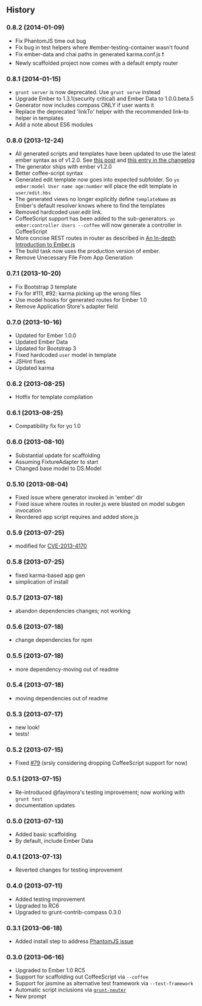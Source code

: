 ## History


### 0.8.2 (2014-01-09)
 * Fix PhantomJS time out bug
 * Fix bug in test helpers where #ember-testing-container wasn't found
 * Fix ember-data and chai paths in generated karma.conf.js :heavy_exclamation_mark:
 * Newly scaffolded project now comes with a default empty router

### 0.8.1 (2014-01-15)
* `grunt server` is now deprecated. Use `grunt serve` instead
* Upgrade Ember to 1.3.1(security critical) and Ember Data to 1.0.0.beta.5
* Generator now includes compass ONLY if user wants it
* Replace the deprecated 'linkTo' helper with the recommended link-to helper in templates
* Add a note about ES6 modules

### 0.8.0 (2013-12-24)

* All generated scripts and templates have been updated to use the latest ember syntax as of v1.2.0.
  See [this post](http://emberjs.com/blog/2013/12/04/ember-1-2-0-and-ember-1-3-0-beta-released.html#toc_non-block-form-link-to-helper)
  and [this entry in the changelog](https://github.com/emberjs/ember.js/blob/v1.2.0/CHANGELOG#L132)
* The generator ships with ember v1.2.0
* Better coffee-script syntax
* Generated edit template now goes into expected subfolder. So `yo ember:model User name age:number`
  will place the edit template in `user/edit.hbs`
* The generated views no longer explicitly define `templateName` as Ember's default resolver knows
  where to find the templates
* Removed hardcoded user.edit link.
* CoffeeScript support has been added to the sub-generators. `yo ember:controller Users --coffee`
  will now generate a controller in CoffeeScript
* More concise REST routes in router as described in [An In-depth Introduction to Ember.js](http://coding.smashingmagazine.com/2013/11/07/an-in-depth-introduction-to-ember-js/#instantiate_the_router)
* The build task now uses the production version of ember.
* Remove Unecessary File From App Generation

### 0.7.1 (2013-10-20)

* Fix Bootstrap 3 template
* Fix for #111, #92: karma picking up the wrong files
* Use model hooks for generated routes for Ember 1.0
* Remove Application Store's adapter field

### 0.7.0 (2013-10-16)

* Updated for Ember 1.0.0
* Updated Ember Data
* Updated for Bootstrap 3
* Fixed hardcoded `user` model in template
* JSHint fixes
* Updated karma

### 0.6.2 (2013-08-25)

* Hotfix for template compilation

### 0.6.1 (2013-08-25)

* Compatibility fix for yo 1.0

### 0.6.0 (2013-08-10)

* Substantial update for scaffolding
* Assuming FixtureAdapter to start
* Changed base model to DS.Model

### 0.5.10 (2013-08-04)

* Fixed issue where generator invoked in 'ember' dir
* Fixed issue where routes in router.js were blasted on model subgen invocation
* Reordered app script requires and added store.js

### 0.5.9 (2013-07-25)

* modified for [CVE-2013-4170](http://emberjs.com/blog/2013/07/25/ember-1-0-rc6-1-rc5-1-rc4-1-rc3-1-rc2-1-and-rc1-1-released.html)

### 0.5.8 (2013-07-25)

* fixed karma-based app gen
* simplication of install

### 0.5.7 (2013-07-18)

* abandon dependencies changes; not working

### 0.5.6 (2013-07-18)

* change dependencies for npm

### 0.5.5 (2013-07-18)

* more dependency-moving out of readme

### 0.5.4 (2013-07-18)

* moving dependencies out of readme

### 0.5.3 (2013-07-17)

* new look!
* tests!

### 0.5.2 (2013-07-15)

* Fixed [#79](https://github.com/yeoman/generator-ember/issues/79) (srsly considering dropping CoffeeScript support for now)

### 0.5.1 (2013-07-15)

* Re-introduced @fayimora's testing improvement; now working with `grunt test`
* documentation updates

### 0.5.0 (2013-07-13)

* Added basic scaffolding
* By default, include Ember Data

### 0.4.1 (2013-07-13)

* Reverted changes for testing improvement

### 0.4.0 (2013-07-11)

* Added testing improvement
* Upgraded to RC6
* Upgraded to grunt-contrib-compass 0.3.0

### 0.3.1 (2013-06-18)

* Added install step to address [PhantomJS issue](https://github.com/yeoman/generator-webapp/issues/92)

### 0.3.0 (2013-06-16)

* Upgraded to Ember 1.0 RC5
* Support for scaffolding out CoffeeScript via `--coffee`
* Support for jasmine as alternative test framework via `--test-framework`
* Automatic script inclusions via [`grunt-neuter`](https://github.com/trek/grunt-neuter)
* New prompt

